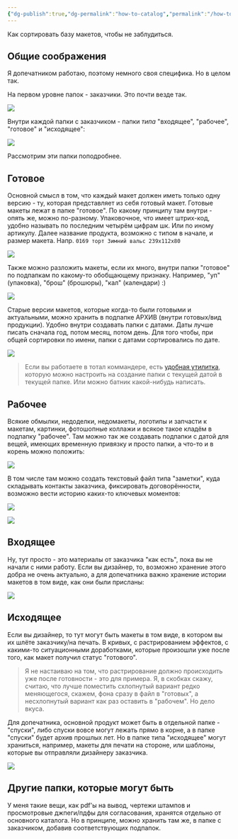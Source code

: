 ```yaml
---
{"dg-publish":true,"dg-permalink":"how-to-catalog","permalink":"/how-to-catalog/","created":"2023-10-09T12:57:03.967+07:00","updated":"2023-10-19T12:10:01.387+07:00"}
---
```


Как сортировать базу макетов, чтобы не заблудиться.
## Общие соображения

Я допечатником работаю, поэтому немного своя специфика. Но в целом так.

На первом уровне папок - заказчики. Это почти везде так.

![](/img/user/assets/how-to-catalog-1.png)

Внутри каждой папки с заказчиком - папки *типа* "входящее", "рабочее", "готовое" и "исходящее":

![](/img/user/assets/how-to-catalog-2.png)

Рассмотрим эти папки поподробнее.

## Готовое

Основной смысл в том, что каждый макет должен иметь только одну версию - ту, которая представляет из себя готовый макет. Готовые макеты лежат в папке "готовое". По какому принципу там внутри - опять же, можно по-разному. Упаковочное, что имеет штрих-код, удобно называть по последним четырём цифрам шк. Или по иному артикулу. Далее название продукта, возможно с типом в начале, и размер макета. Напр. `0169 торт Зимний вальс 239x112x80`

![](/img/user/assets/how-to-catalog-3.png)

Также можно разложить макеты, если их много, внутри папки "готовое" по подпапкам по какому-то обобщающему признаку. Например, "уп" (упаковка), "брош" (брошюры), "кал" (календари) :)

![](/img/user/assets/how-to-catalog-3-1.png)

Старые версии макетов, которые когда-то были готовыми и актуальными, можно хранить в подпапке АРХИВ (внутри готовых/вид продукции). Удобно внутри создавать папки с датами. Даты лучше писать сначала год, потом месяц, потом день. Для того чтобы, при общей сортировки по имени, папки с датами сортировались по дате.

![](/img/user/assets/how-to-catalog-4.png)

> Если вы работаете в тотал коммандере, есть [удобная утилитка](http://wincmd.ru/plugring/tc_extdir.html), которую можно настроить на создание папки с текущей датой в текущей папке. Или можно батник какой-нибудь написать.

## Рабочее

Всякие обмылки, недоделки, недомакеты, логотипы и запчасти к макетам, картинки, фотошопные коллажи и всякое такое кладём в подпапку "рабочее". Там можно так же создавать подпапки с датой для вещей, имеющих временную привязку и просто папки, а что-то и в корень можно положить:

![](/img/user/assets/how-to-catalog-5.png)

В том числе там можно создать текстовый файл типа "заметки", куда складывать контакты заказчика, фиксировать договорённости, возможно вести историю каких-то ключевых моментов:

![](/img/user/assets/how-to-catalog-note1.png)

![](/img/user/assets/how-to-catalog-note2.png)

## Входящее

Ну, тут просто - это материалы от заказчика "как есть", пока вы не начали с ними работу. Если вы дизайнер, то, возможно хранение этого добра не очень актуально, а для допечатника важно хранение истории макетов в том виде, как они были присланы:

![](/img/user/assets/how-to-catalog-6.png)

## Исходящее

Если вы дизайнер, то тут могут быть макеты в том виде, в котором вы их шлёте заказчику/на печать. В кривых, с растрированием эффектов, с какими-то ситуационными доработками, которые произошли уже после того, как макет получил статус "готового".

> Я не настаиваю на том, что растрирование должно происходить уже после готовности - это для примера. Я, в скобках скажу, считаю, что лучше поместить схлопнутый вариант редко меняющегося, скажем, фона сразу в файл в "готовых", а несхлопнутый вариант как раз оставить в "рабочем". Но дело вкуса.

Для допечатника, основной продукт может быть в отдельной папке - "спуски", либо спуски вовсе могут лежать прямо в корне, а в папке "спуски" будет архив прошлых лет. Но в папке типа "исходящее" могут храниться, например, макеты для печати на стороне, или шаблоны, которые вы отправляли дизайнеру заказчика.

![](/img/user/assets/how-to-catalog-7.png)

## Другие папки, которые могут быть

У меня такие вещи, как pdf'ы на вывод, чертежи штампов и просмотровые джпеги/пдфы для согласования, хранятся отдельно от основного каталога. Но в принципе, можно хранить там же, в папке с заказчиком, добавив соответствующих подпапок.